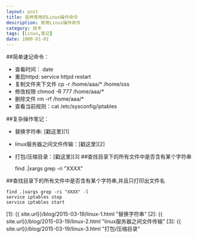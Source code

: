 ```yaml
---
layout: post
title: 各种常用的Linux操作命令
description: 常用Linux操作命令
category: 技术
tags: [Linux,笔记]
date: 1000-01-01
---
```


##简单速记命令：

* 查看时间： date
* 重启httpd:		 service httpd restart
* 复制文件夹下文件  cp -r /home/aaa/* /home/sss
* 修改权限 chmod -R 777 /home/aaa/*
* 删除文件 rm -rf /home/aaa/*
* 查看当前规则：cat  /etc/sysconfig/iptables

##复杂操作笔记：

* 替换字符串: [戳这里][1]
* linux服务器之间文件传输：[戳这里][2]
* 打包/压缩目录：[戳这里][3]
##查找目录下的所有文件中是否含有某个字符串 

	find .|xargs grep -ri "XXXX" 

##查找目录下的所有文件中是否含有某个字符串,并且只打印出文件名 

	find .|xargs grep -ri "XXXX" -l 
	service iptables stop
	service iptables start


[1]: {{ site.url}}/blog/2015-03-19/linux-1.html "替换字符串"
[2]: {{ site.url}}/blog/2015-03-19/linux-2.html "linux服务器之间文件传输"
[3]: {{ site.url}}/blog/2015-03-19/linux-3.html "打包/压缩目录"
